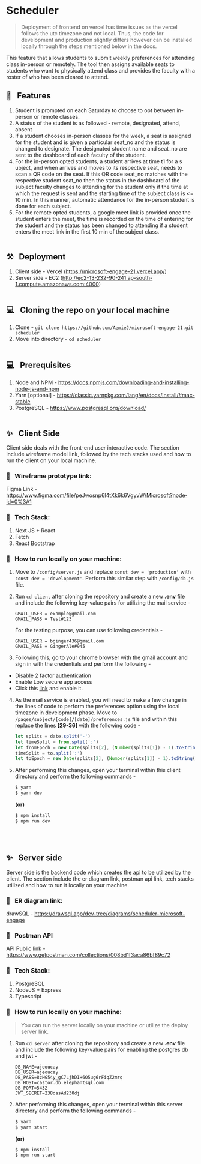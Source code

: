 # Scheduler 

> Deployment of frontend on vercel has time issues as the vercel follows the utc timezone and not local. Thus, the code for development and production slightly differs however can be installed locally through the steps mentioned below in the docs.

This feature that allows students to submit weekly preferences for attending class in-person or remotely. The tool then assigns available seats to students who want to physically attend class and provides the faculty with a roster of who has been cleared to attend.

## 🚀 &nbsp; Features 

1. Student is prompted on each Saturday to choose to opt between in-person or remote classes.  
2. A status of the student is as followed - remote, designated, attend, absent
3. If a student chooses in-person classes for the week, a seat is assigned for the student and is given a particular seat_no and the status is changed to designate. The designated student name and seat_no are sent to the dashboard of each faculty of the student. 
4. For the in-person opted students,  a student arrives at time t1 for a s   ubject, and when arrives and moves to its respective seat, needs to scan a QR code on the seat. If this QR code seat_no matches with the respective student seat_no then the status in the dashboard of the subject faculty changes to attending for the student only if the time at which the request is sent and the starting time of the subject class is <= 10 min. In this manner, automatic attendance for the in-person student is done for each subject. 
5. For the remote opted students, a google meet link is provided once the student enters the meet, the time is recorded on the time of entering for the student and the status has been changed to attending if a student enters the meet link in the first 10 min of the subject class. 
<br/><br/>

## ⚒️ &nbsp; Deployment 

1. Client side - Vercel (https://microsoft-engage-21.vercel.app/)
2. Server side - EC2 (http://ec2-13-232-90-241.ap-south-1.compute.amazonaws.com:4000)
<br/><br/>

## 💻 &nbsp; Cloning the repo on your local machine 

1. Clone - `git clone https://github.com/AemieJ/microsoft-engage-21.git scheduler`
2. Move into directory - `cd scheduler`
<br/><br/>

## 💻 &nbsp; Prerequisites 

1. Node and NPM - https://docs.npmjs.com/downloading-and-installing-node-js-and-npm
2. Yarn [optional] - https://classic.yarnpkg.com/lang/en/docs/install/#mac-stable
3. PostgreSQL - https://www.postgresql.org/download/
<br/><br/>

## ✨ &nbsp; Client Side
Client side deals with the front-end user interactive code. The section include wireframe model link, followed by the tech stacks used and how to run the client on your local machine.

### 📌 &nbsp; Wireframe prototype link: 
Figma Link - https://www.figma.com/file/peJwosnp6l4tXk6k6VgyvW/Microsoft?node-id=0%3A1

### 📌 &nbsp; Tech Stack:
1. Next JS + React
2. Fetch 
3. React Bootstrap 

### 📌 &nbsp; How to run locally on your machine: 
1. Move to `/config/server.js` and replace `const dev = 'production'` with `const dev = 'development'`. Perform this similar step with `/config/db.js` file.

2. Run `cd client` after cloning the repository and create a new **.env** file and include the following key-value pairs for utilizing the mail service - 
    ```
    GMAIL_USER = example@gmail.com
    GMAIL_PASS = Test#123
    ```

    For the testing purpose, you can use following credentials - 
    ```
    GMAIL_USER = bginger436@gmail.com
    GMAIL_PASS = GingerAle#945
    ```

3. Following this, go to your chrome browser with the gmail account and sign in with the credentials and perform the following - 
- Disable 2 factor authentication
- Enable Low secure app access 
- Click this [link](https://accounts.google.com/DisplayUnlockCaptcha) and enable it. 

4. As the mail service is enabled, you will need to make a few change in the lines of code to perform the preferences option using the local timezone in development phase. Move to `/pages/subject/[code]/[date]/preferences.js` file and within this replace the lines **[29-36]** with the following code - 

    ```javascript
    let splits = date.split('-')
    let timeSplit = from.split(':')
    let fromEpoch = new Date(splits[2], (Number(splits[1]) - 1).toString(), splits[0], timeSplit[0], timeSplit[1]).getTime()
    timeSplit = to.split(':')
    let toEpoch = new Date(splits[2], (Number(splits[1]) - 1).toString(), splits[0], timeSplit[0], timeSplit[1]).getTime()
    ```

5. After performing this changes, open your terminal within this client directory and perform the following commands - 
    ```bash
    $ yarn
    $ yarn dev
    ```
    **(or)**

    ```bash
    $ npm install
    $ npm run dev
    ```
<br/><br/>

## ✨ &nbsp; Server side
Server side is the backend code which creates the api to be utilized by the client. The section include the er diagram link, postman api link, tech stacks utilized and how to run it locally on your machine.

### 📌 &nbsp; ER diagram link:
drawSQL - https://drawsql.app/dev-tree/diagrams/scheduler-microsoft-engage

### 📌 &nbsp; Postman API
API Public link - https://www.getpostman.com/collections/008bd1f3aca86bf89c72

### 📌 &nbsp; Tech Stack: 
1. PostgreSQL
2. NodeJS + Express
3. Typescript

### 📌 &nbsp; How to run locally on your machine: 
> You can run the server locally on your machine or utilize the deploy server link.

1. Run `cd server` after cloning the repository and create a new **.env** file and include the following key-value pairs for enabling the postgres db and jwt - 
    ```
    DB_NAME=ajeoucay
    DB_USER=ajeoucay
    DB_PASS=8zHG54y_gC7LjhDIH6O5ug6rFiqZ2mrq
    DB_HOST=castor.db.elephantsql.com
    DB_PORT=5432
    JWT_SECRET=238dasAd230dj
    ```

2. After performing this changes, open your terminal within this server directory and perform the following commands - 
    ```bash
    $ yarn
    $ yarn start
    ```

    **(or)**
    
    ```bash
    $ npm install
    $ npm run start
    ```